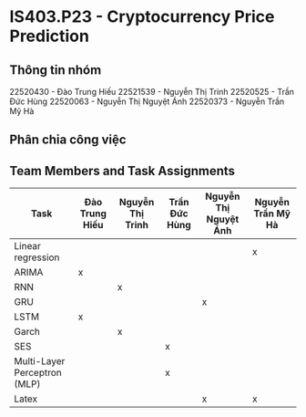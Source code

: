 # IS403.P23 - Cryptocurrency Price Prediction

## Thông tin nhóm

22520430 - Đào Trung Hiếu
22521539 - Nguyễn Thị Trinh
22520525 - Trần Đức Hùng
22520063 - Nguyễn Thị Nguyệt Ánh
22520373 - Nguyễn Trần Mỹ Hà

## Phân chia công việc

## Team Members and Task Assignments

| Task                         | Đào Trung Hiếu | Nguyễn Thị Trinh | Trần Đức Hùng | Nguyễn Thị Nguyệt Ánh | Nguyễn Trần Mỹ Hà |
| ---------------------------- | -------------- | ---------------- | ------------- | --------------------- | ----------------- |
| Linear regression            |                |                  |               |                       | x                 |
| ARIMA                        | x              |                  |               |                       |                   |
| RNN                          |                | x                |               |                       |                   |
| GRU                          |                |                  |               | x                     |                   |
| LSTM                         | x              |                  |               |                       |                   |
| Garch                        |                | x                |               |                       |                   |
| SES                          |                |                  | x             |                       |                   |
| Multi-Layer Perceptron (MLP) |                |                  | x             |                       |                   |
| Latex                        |                |                  |               | x                     | x                 |
